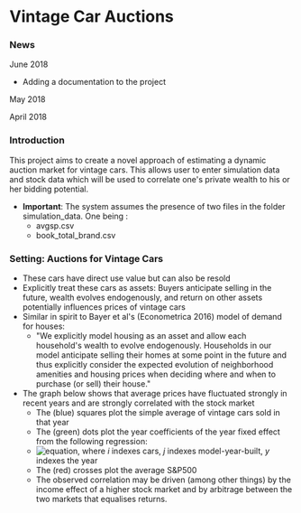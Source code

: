 Vintage Car Auctions
=====================================

### News
June 2018
* Adding a documentation to the project

May 2018

April 2018

### Introduction

This project aims to create a novel approach of estimating a dynamic auction market for vintage cars. This allows user to enter simulation data
and stock data which will be used to correlate one's private wealth to his or her bidding potential.
* **Important**: The system assumes the presence of two files in the folder simulation_data. One being :
  * avgsp.csv
  * book_total_brand.csv


### Setting: Auctions for Vintage Cars
* These cars have direct use value but can also be resold
* Explicitly treat these cars as assets: Buyers anticipate selling in the future,
wealth evolves endogenously, and return on other assets potentially influences prices of vintage cars
* Similar in spirit to Bayer et al's (Econometrica 2016) model of demand for houses:
  * "We explicitly model housing as an asset and allow each household's wealth to evolve endogenously. Households in our model anticipate selling their homes at some point in the future and thus explicitly consider the expected evolution of neighborhood amenities and housing prices when deciding where and when to purchase (or sell) their house."
* The graph below shows that average prices have fluctuated strongly in recent years and are strongly correlated with the stock market
  * The (blue) squares plot the simple average of vintage cars sold in that year
  * The (green) dots plot the year coefficients of the year fixed effect from the following regression:
  * ![equation](http://latex.codecogs.com/gif.latex?\text{ln}(p_{i,t})&space;=&space;\gamma_y&space;&plus;&space;\theta_j&space;&plus;&space;\epsilon_{i,t}), where $i$ indexes cars, $j$ indexes model-year-built, $y$ indexes the year
  * The (red) crosses plot the average S&P500
  * The observed correlation may be driven (among other things) by the income effect of a higher stock market and by arbitrage between the two markets that equalises returns.
